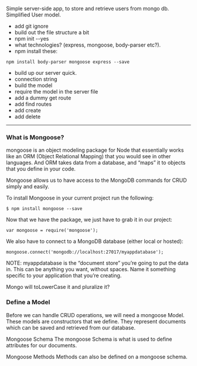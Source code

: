 Simple server-side app, to store and retrieve users from mongo db. Simplified User model.

* add git ignore
* build out the file structure a bit
* npm init --yes
* what technologies? (express, mongoose, body-parser etc?).
* npm install these: 

```
npm install body-parser mongoose express --save
```
* build up our server quick.
* connection string
* build the model
* require the model in the server file
* add a dummy get route
* add find routes
* add create
* add delete

-----

### What is Mongoose? 
mongoose is an object modeling package for Node that essentially works like an ORM (Object Relational Mapping) that you would see in other languages. And ORM takes data from a database, and “maps” it to objects that you define in your code.

Mongoose allows us to have access to the MongoDB commands for CRUD simply and easily.

To install Mongoose in your current project run the following:

```
$ npm install mongoose --save
```

Now that we have the package, we just have to grab it in our project:

```
var mongoose = require('mongoose');
```

We also have to connect to a MongoDB database (either local or hosted):

```
mongoose.connect('mongodb://localhost:27017/myappdatabase');
```

NOTE: myappdatabase is the “document store” you’re going to put the data in. This can be anything you want, without spaces. Name it something specific to your application that you’re creating. 

Mongo will toLowerCase it and pluralize it?

### Define a Model
Before we can handle CRUD operations, we will need a mongoose Model. These models are constructors that we define. They represent documents which can be saved and retrieved from our database.

Mongoose Schema The mongoose Schema is what is used to define attributes for our documents.

Mongoose Methods Methods can also be defined on a mongoose schema.